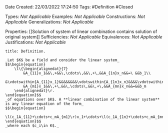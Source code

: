 <br />
<br />

Date Created: 22/03/2022 17:24:50
Tags: #Definition #Closed 

Types: _Not Applicable_
Examples: _Not Applicable_
Constructions: _Not Applicable_
Generalizations: _Not Applicable_

Properties: [[Solution of system of linear combination contains solution of original system]]
Sufficiencies: _Not Applicable_
Equivalences: _Not Applicable_
Justifications: _Not Applicable_

``` ad-Definition
title: Definition.

_Let $K$ be a field and consider the linear system_
$$\begin{equation}
    \l\{\begin{alignedat}{7}
        &A_{11}x_1&&\,+&&\,\cdots\,&&\,+\,&&A_{1n}x_n&&=\ &&b_1\\
        &\vdotswithin{A_{11}x_1}&&&&&&&&\vdotswithin{A_{1n}x_n}&&&&\vdotswithin{b_1}\\
        &A_{m1}x_1&&\,+\,&&\,\cdots\,&&\,+\,&&A_{mn}x_n&&=&&b_m
    \end{alignedat}\r.
\end{equation}$$
_of equations over $K$. A **linear combination of the linear system** is any linear equation of the form_
$$\begin{equation}
    \l(c_1A_{11}+\cdots+c_mA_{m1}\r)x_1+\cdots+\l(c_1A_{1n}+\cdots+c_mA_{mn}\r)x_n=c_1b_1+\cdots+c_mb_m
\end{equation}$$
_where each $c_i\in K$._

```
